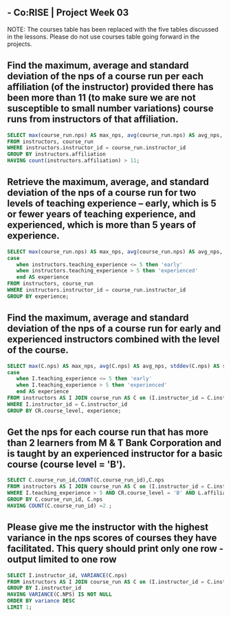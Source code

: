 ## - Co:RISE | Project Week 03

NOTE: The courses table has been replaced with the five tables discussed in the lessons. Please do not use courses table going forward in the projects.

## Find the maximum, average and standard deviation of the nps of a course run per each affiliation (of the instructor) provided there has been more than 11 (to make sure we are not susceptible to small number variations) course runs from instructors of that affiliation. 
```sql
SELECT max(course_run.nps) AS max_nps, avg(course_run.nps) AS avg_nps, stddev(course_run.nps) AS std_nps,instructors.affiliation
FROM instructors, course_run
WHERE instructors.instructor_id = course_run.instructor_id
GROUP BY instructors.affiliation
HAVING count(instructors.affiliation) > 11;
```

## Retrieve the maximum, average, and standard deviation of the nps of a course run for two levels of teaching experience – early, which is 5 or fewer years of teaching experience, and experienced, which is more than 5 years of experience. 
```sql
SELECT max(course_run.nps) AS max_nps, avg(course_run.nps) AS avg_nps, stddev(course_run.nps) AS std_nps,
case 
   when instructors.teaching_experience <= 5 then 'early'
   when instructors.teaching_experience > 5 then 'experienced'
   end AS experience
FROM instructors, course_run
WHERE instructors.instructor_id = course_run.instructor_id
GROUP BY experience;
```
## Find the maximum, average and standard deviation of the nps of a course run for early and experienced instructors combined with the level of the course.
```sql
SELECT max(C.nps) AS max_nps, avg(C.nps) AS avg_nps, stddev(C.nps) AS std_nps,CR.course_level,
case 
   when I.teaching_experience <= 5 then 'early'
   when I.teaching_experience > 5 then 'experienced'
   end AS experience
FROM instructors AS I JOIN course_run AS C on (I.instructor_id = C.instructor_id) JOIN course_info AS CR ON (C.course_id = CR.course_id)
WHERE I.instructor_id = C.instructor_id
GROUP BY CR.course_level, experience;
```
## Get the nps for each course run that has more than 2 learners from M & T Bank Corporation and is taught by an experienced instructor for a basic course (course level = 'B').
```sql
SELECT C.course_run_id,COUNT(C.course_run_id),C.nps
FROM instructors AS I JOIN course_run AS C on (I.instructor_id = C.instructor_id) JOIN course_info AS CR ON (C.course_id = CR.course_id) JOIN course_registration_info AS CRI on (CRI.course_run_id = C.course_run_id) JOIN learners AS L ON (CRI.learner_id = L.learner_id)
WHERE I.teaching_experience > 5 AND CR.course_level = 'B' AND L.affiliation = 'M & T Bank Corporation'
GROUP BY C.course_run_id, C.nps
HAVING COUNT(C.course_run_id) =2 ;
```
## Please give me the instructor with the highest variance in the nps scores of courses they have facilitated. This query should print only one row - output limited to one row
```sql
SELECT I.instructor_id, VARIANCE(C.nps)
FROM instructors AS I JOIN course_run AS C on (I.instructor_id = C.instructor_id)
GROUP BY I.instructor_id
HAVING VARIANCE(C.NPS) IS NOT NULL
ORDER BY variance DESC
LIMIT 1;
```
